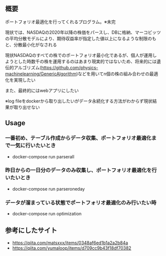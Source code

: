 ## 概要
ポートフォリオ最適化を行ってくれるプログラム。※未完


現状では、NASDAQの2020年以降の株価をパースし、DBに格納、マーコビッツの平均分散モデルにより、期待収益率が指定した値以上になるような制限のもと、分散最小化がなされる


現状NASDAQのすべての株でのポートフォリオ最小化であるが、個人が運用しようとした時数千の株を運用するのはあまり現実的ではないため、将来的には遺伝的アルゴリズム(https://github.com/physics-machinelearning/GenericAlgorithm)などを用いてn個の株の組み合わせの最適化を実現したい


また、最終的にはwebアプリにしたい


※log fileをdockerから取り出したいがデータ永続化する方法がわからず現状結果が取り出せない

## Usage
### 一番初め、テーブル作成からデータ収集、ポートフォリオ最適化まで一気に行いたいとき
- docker-compose run parserall

### 昨日からの一日分のデータのみ収集し、ポートフォリオ最適化を行いたいとき
- docker-compose run parseroneday

### データが溜まっている状態でポートフォリオ最適化のみ行いたい時
- docker-compose run optimization

## 参考にしたサイト
- https://qiita.com/matsxxx/items/0348af6ed1b1a2a2b84a
- https://qiita.com/yumaloop/items/d709cc9b43f18df70382